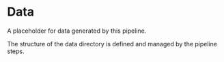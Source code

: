 # Data

A placeholder for data generated by this pipeline. 

The structure of the data directory is defined and managed by the pipeline steps.
